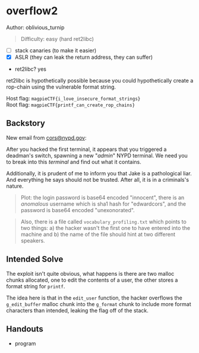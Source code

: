 # overflow2

Author: oblivious_turnip

>Difficulty: easy (hard ret2libc)

- [ ] stack canaries (to make it easier)
- [x] ASLR (they can leak the return address, they can suffer)
- ret2libc? yes

ret2libc is hypothetically possible because you could hypothetically create a rop-chain
using the vulnerable format string.

Host flag: `magpieCTF{i_love_insecure_format_strings}`  
Root flag: `magpieCTF{printf_can_create_rop_chains}`

## Backstory

New email from <cors@nypd.gov>:

After you hacked the first terminal, it appears that you triggered a deadman's
switch, spawning a new "*admin*" NYPD terminal. We need you to break into
this *terminal* and find out what it contains.

Additionally, it is prudent of me to inform you that Jake is a pathological liar.
And everything he says should not be trusted. After all, it is in a criminals's
nature.

>Plot: the login password is base64 encoded "innocent",
>there is an *anomalous* username which is sha1 hash for "edwardcors",
>and the password is base64 encoded "unexonorated".

>Also, there is a file called `vocabulary_profiling.txt` which points to two things:
>a) the hacker wasn't the first one to have entered into the machine and b)
>the name of the file should hint at two different speakers.

## Intended Solve

The exploit isn't quite obvious, what happens is there are two malloc chunks allocated,
one to edit the contents of a user, the other stores a format string for `printf`.

The idea here is that in the `edit_user` function, the hacker overflows the `g_edit_buffer`
malloc chunk into the `g_format` chunk to include more format characters than intended,
leaking the flag off of the stack.

## Handouts

- program
